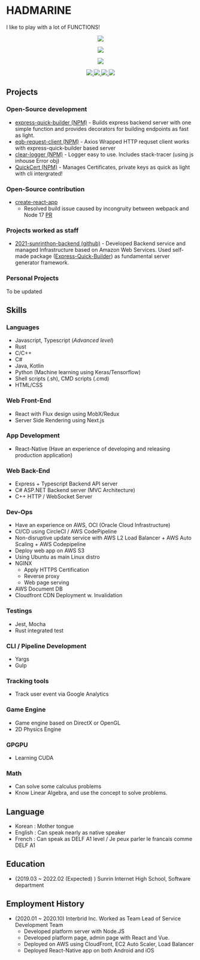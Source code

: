 # HADMARINE
I like to play with a lot of FUNCTIONS!
<p align="center">
  <img src="https://github-readme-stats.vercel.app/api?username=hadmarine&show_icons=true&langs_count=10&theme=tokyonight&layout=compact">
</p>
<p align="center">
  <img src="https://github-readme-stats.vercel.app/api/top-langs/?username=hadmarine&langs_count=10&theme=tokyonight&layout=compact">
</p>

<p align="center">
  <img src="https://hits.seeyoufarm.com/api/count/incr/badge.svg?url=https%3A%2F%2Fgithub.com%2Fhadmarine%2Fhit-counter&count_bg=%23008BFF&title_bg=%232FABFF&icon=&icon_color=%23000000&title=HITS&edge_flat=true">
</p>
<p align="center">
<a href="https://www.facebook.com/hadmarine">
  <img src="https://img.shields.io/badge/facebook-1877f2?style=flat-square&logo=facebook&logoColor=white">
</a>
 <a href="https://velog.io/@hadmarine">
    <img src="http://img.shields.io/badge/-Tech%20blog-black?style=flat-square&logo=github">
  </a>
 <a href="">
  <img src="https://img.shields.io/badge/linkedin-%230077B5.svg?&style=flat-square&logo=linkedin&logoColor=white">  
 </a>
  
 <a href="https://twitter.com/hadmarine">
  <img src="https://img.shields.io/badge/Twitter-1DA1F2?style=flat-square&logo=twitter&logoColor=white">  
 </a>
</p>

## Projects

### Open-Source development
* [express-quick-builder (NPM)](https://www.npmjs.com/package/express-quick-builder) - Builds express backend server with one simple function and provides decorators for building endpoints as fast as light.
* [eqb-request-client (NPM)](https://www.npmjs.com/package/eqb-request-client) - Axios Wrapped HTTP requset client works with express-quick-builder based server
* [clear-logger (NPM)](https://www.npmjs.com/package/clear-logger) - Logger easy to use. Includes stack-tracer (using js inhouse Error obj)
* [QuickCert (NPM)](https://www.npmjs.com/package/quickcert) - Manages Certificates, private keys as quick as light with cli intergrated!

### Open-Source contribution
* [create-react-app](https://github.com/facebook/create-react-app)
  * Resolved build issue caused by incongruity between webpack and Node 17 [PR](https://github.com/facebook/create-react-app/pull/11597)

### Projects worked as staff
* [2021-sunrinthon-backend (github)](https://github.com/sunrinhackathon/2021-sunrinthon-backend) - Developed Backend service and managed Infrastructure based on Amazon Web Services. Used self-made package ([Express-Quick-Builder](https://www.npmjs.com/package/express-quick-builder)) as fundamental server generator framework.

### Personal Projects
To be updated


## Skills

### Languages
* Javascript, Typescript (_Advanced level_)
* Rust
* C/C++
* C#
* Java, Kotlin
* Python (Machine learning using Keras/Tensorflow)
* Shell scripts (.sh), CMD scripts (.cmd)
* HTML/CSS

### Web Front-End
* React with Flux design using MobX/Redux
* Server Side Rendering using Next.js

### App Development
* React-Native (Have an experience of developing and releasing production application)

### Web Back-End
* Express + Typescript Backend API server
* C# ASP.NET Backend server (MVC Architecture)
* C++ HTTP / WebSocket Server

### Dev-Ops
* Have an experience on AWS, OCI (Oracle Cloud Infrastructure)
* CI/CD using CircleCI / AWS CodePipeline
* Non-disruptive update service with AWS L2 Load Balancer + AWS Auto Scaling + AWS Codepipeline
* Deploy web app on AWS S3
* Using Ubuntu as main Linux distro
* NGINX
  * Apply HTTPS Certification
  * Reverse proxy
  * Web page serving
* AWS Document DB
* Cloudfront CDN Deployment w. Invalidation

### Testings 
* Jest, Mocha
* Rust integrated test

### CLI / Pipeline Development
* Yargs
* Gulp

### Tracking tools
* Track user event via Google Analytics

### Game Engine
* Game engine based on DirectX or OpenGL
* 2D Physics Engine

### GPGPU
* Learning CUDA

### Math
* Can solve some calculus problems
* Know Linear Algebra, and use the concept to solve problems.

## Language
* Korean : Mother tongue
* English : Can speak nearly as native speaker
* French : Can speak as DELF A1 level / Je peux parler le francais comme DELF A1

## Education
* (2019.03 ~ 2022.02 (Expected) ) Sunrin Internet High School, Software department

## Employment History
* (2020.01 ~ 2020.10) Interbrid Inc. Worked as Team Lead of Service Development Team
  * Developed platform server with Node.JS
  * Developed platform page, admin page with React and Vue.
  * Deployed on AWS using CloudFront, EC2 Auto Scaler, Load Balancer
  * Deployed React-Native app on both Android and iOS
